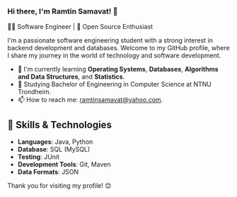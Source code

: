### Hi there, I'm Ramtin Samavat! 👋

👨‍💻 Software Engineer | 🚀 Open Source Enthusiast

I'm a passionate software engineering student with a strong interest in backend development and databases.
Welcome to my GitHub profile, where I share my journey in the world of technology and software development.

* 🌱 I'm currently learning **Operating Systems**, **Databases**, **Algorithms and Data Structures**, and **Statistics**.
* 🔭 Studying Bachelor of Engineering in Computer Science at NTNU Trondheim.
* 📫 How to reach me: ramtinsamavat@yahoo.com.

## 🔧 Skills & Technologies
- **Languages**: Java, Python
- **Database**: SQL (MySQL)
- **Testing**: JUnit
- **Development Tools**: Git, Maven
- **Data Formats**: JSON


Thank you for visiting my profile! 😊

